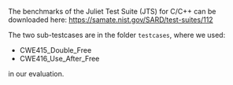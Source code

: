 The benchmarks of the Juliet Test Suite (JTS) for C/C++ can be downloaded here: https://samate.nist.gov/SARD/test-suites/112

The two sub-testcases are in the folder `testcases`, where we used: 

  * CWE415_Double_Free
  * CWE416_Use_After_Free

in our evaluation.


